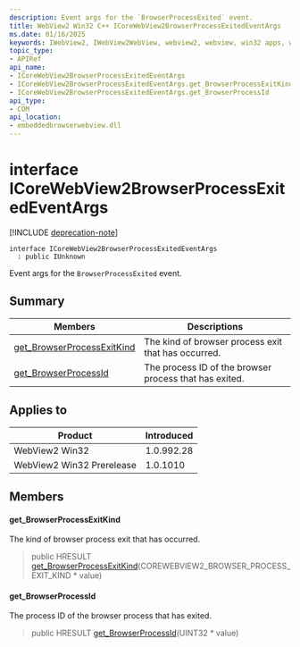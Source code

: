```yaml
---
description: Event args for the `BrowserProcessExited` event.
title: WebView2 Win32 C++ ICoreWebView2BrowserProcessExitedEventArgs
ms.date: 01/16/2025
keywords: IWebView2, IWebView2WebView, webview2, webview, win32 apps, win32, edge, ICoreWebView2, ICoreWebView2Controller, browser control, edge html, ICoreWebView2BrowserProcessExitedEventArgs
topic_type: 
- APIRef
api_name:
- ICoreWebView2BrowserProcessExitedEventArgs
- ICoreWebView2BrowserProcessExitedEventArgs.get_BrowserProcessExitKind
- ICoreWebView2BrowserProcessExitedEventArgs.get_BrowserProcessId
api_type:
- COM
api_location:
- embeddedbrowserwebview.dll
---
```


# interface ICoreWebView2BrowserProcessExitedEventArgs

[!INCLUDE [deprecation-note](../includes/deprecation-note.md)]

```
interface ICoreWebView2BrowserProcessExitedEventArgs
  : public IUnknown
```

Event args for the `BrowserProcessExited` event.

## Summary

 Members                        | Descriptions
--------------------------------|---------------------------------------------
[get_BrowserProcessExitKind](#get_browserprocessexitkind) | The kind of browser process exit that has occurred.
[get_BrowserProcessId](#get_browserprocessid) | The process ID of the browser process that has exited.

## Applies to

Product                         | Introduced
--------------------------------|---------------------------------------------
WebView2 Win32            |    1.0.992.28
WebView2 Win32 Prerelease |    1.0.1010

## Members

#### get_BrowserProcessExitKind

The kind of browser process exit that has occurred.

> public HRESULT [get_BrowserProcessExitKind](#get_browserprocessexitkind)(COREWEBVIEW2_BROWSER_PROCESS_EXIT_KIND * value)

#### get_BrowserProcessId

The process ID of the browser process that has exited.

> public HRESULT [get_BrowserProcessId](#get_browserprocessid)(UINT32 * value)


